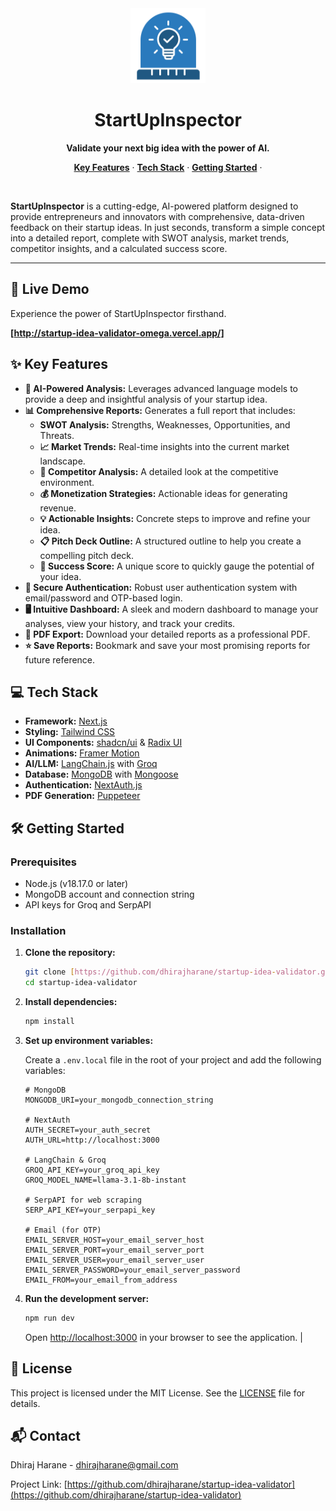 <div align="center">
  <img src="https://raw.githubusercontent.com/dhirajharane/startup-idea-validator/main/app/icon.png" alt="StartupInspector Logo" width="120">
  <h1 align="center">StartUpInspector</h1>
  <p align="center">
    <strong>Validate your next big idea with the power of AI.</strong>
  </p>
  <p align="center">
    <a href="#key-features"><strong>Key Features</strong></a> ·
    <a href="#tech-stack"><strong>Tech Stack</strong></a> ·
    <a href="#getting-started"><strong>Getting Started</strong></a> ·
  </p>
  <br>
</div>

**StartUpInspector** is a cutting-edge, AI-powered platform designed to provide entrepreneurs and innovators with comprehensive, data-driven feedback on their startup ideas. In just seconds, transform a simple concept into a detailed report, complete with SWOT analysis, market trends, competitor insights, and a calculated success score.

---

## 🚀 Live Demo

Experience the power of StartUpInspector firsthand.

**[http://startup-idea-validator-omega.vercel.app/]**

## ✨ Key Features

- **🤖 AI-Powered Analysis:** Leverages advanced language models to provide a deep and insightful analysis of your startup idea.
- **📊 Comprehensive Reports:** Generates a full report that includes:
  - **SWOT Analysis:** Strengths, Weaknesses, Opportunities, and Threats.
  - **📈 Market Trends:** Real-time insights into the current market landscape.
  - **👥 Competitor Analysis:** A detailed look at the competitive environment.
  - **💰 Monetization Strategies:** Actionable ideas for generating revenue.
  - **💡 Actionable Insights:** Concrete steps to improve and refine your idea.
  - **📋 Pitch Deck Outline:** A structured outline to help you create a compelling pitch deck.
  - **💯 Success Score:** A unique score to quickly gauge the potential of your idea.
- **🔐 Secure Authentication:** Robust user authentication system with email/password and OTP-based login.
- **🖥️ Intuitive Dashboard:** A sleek and modern dashboard to manage your analyses, view your history, and track your credits.
- **📄 PDF Export:** Download your detailed reports as a professional PDF.
- **⭐ Save Reports:** Bookmark and save your most promising reports for future reference.

## 💻 Tech Stack

- **Framework:** [Next.js](https://nextjs.org/)
- **Styling:** [Tailwind CSS](https://tailwindcss.com/)
- **UI Components:** [shadcn/ui](https://ui.shadcn.com/) & [Radix UI](https://www.radix-ui.com/)
- **Animations:** [Framer Motion](https://www.framer.com/motion/)
- **AI/LLM:** [LangChain.js](https://js.langchain.com/) with [Groq](https://groq.com/)
- **Database:** [MongoDB](https://www.mongodb.com/) with [Mongoose](https://mongoosejs.com/)
- **Authentication:** [NextAuth.js](https://next-auth.js.org/)
- **PDF Generation:** [Puppeteer](https://pptr.dev/)

## 🛠️ Getting Started

### Prerequisites

- Node.js (v18.17.0 or later)
- MongoDB account and connection string
- API keys for Groq and SerpAPI

### Installation

1.  **Clone the repository:**
    ```bash
    git clone [https://github.com/dhirajharane/startup-idea-validator.git](https://github.com/dhirajharane/startup-idea-validator.git)
    cd startup-idea-validator
    ```
2.  **Install dependencies:**
    ```bash
    npm install
    ```
3.  **Set up environment variables:**

    Create a `.env.local` file in the root of your project and add the following variables:

    ```env
    # MongoDB
    MONGODB_URI=your_mongodb_connection_string

    # NextAuth
    AUTH_SECRET=your_auth_secret
    AUTH_URL=http://localhost:3000

    # LangChain & Groq
    GROQ_API_KEY=your_groq_api_key
    GROQ_MODEL_NAME=llama-3.1-8b-instant

    # SerpAPI for web scraping
    SERP_API_KEY=your_serpapi_key

    # Email (for OTP)
    EMAIL_SERVER_HOST=your_email_server_host
    EMAIL_SERVER_PORT=your_email_server_port
    EMAIL_SERVER_USER=your_email_server_user
    EMAIL_SERVER_PASSWORD=your_email_server_password
    EMAIL_FROM=your_email_from_address
    ```

4.  **Run the development server:**
    ```bash
    npm run dev
    ```

    Open [http://localhost:3000](http://localhost:3000) in your browser to see the application.
             |

## 📜 License

This project is licensed under the MIT License. See the [LICENSE](LICENSE) file for details.

## 📬 Contact

Dhiraj Harane - dhirajharane@gmail.com

Project Link: [https://github.com/dhirajharane/startup-idea-validator](https://github.com/dhirajharane/startup-idea-validator)
